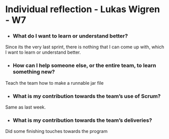 # Individual reflection - Lukas Wigren - W7

- ### What do I want to learn or understand better?

Since its the very last sprint, there is nothing that I can come up with, which I want to learn or understand better.

- ### How can I help someone else, or the entire team, to learn something new?

Teach the team how to make a runnable jar file

- ### What is my contribution towards the team’s use of Scrum?

Same as last week.

- ### What is my contribution towards the team’s deliveries?

Did some finishing touches towards the program
